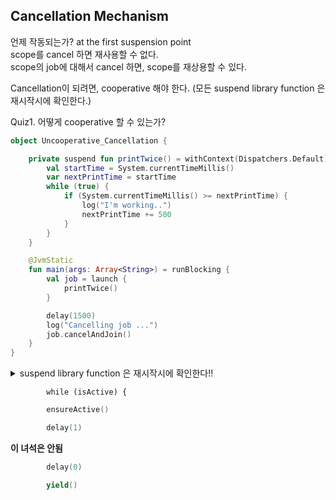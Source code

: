 ## Cancellation Mechanism
언제 작동되는가?  at the first suspension point  
scope를 cancel 하면 재사용할 수 없다.  
scope의 job에 대해서 cancel 하면, scope를 재상용할 수 있다.  

Cancellation이 되려면, cooperative 해야 한다.
(모든 suspend library function 은 재시작시에 확인한다.)

Quiz1. 어떻게 cooperative 할 수 있는가?
```kotlin  
object Uncooperative_Cancellation {

    private suspend fun printTwice() = withContext(Dispatchers.Default) {
        val startTime = System.currentTimeMillis()
        var nextPrintTime = startTime
        while (true) {
            if (System.currentTimeMillis() >= nextPrintTime) {
                log("I'm working..")
                nextPrintTime += 500
            }
        }
    }

    @JvmStatic
    fun main(args: Array<String>) = runBlocking {
        val job = launch {
            printTwice()
        }

        delay(1500)
        log("Cancelling job ...")
        job.cancelAndJoin()
    }
}
```

<details>
<summary />suspend library function 은 재시작시에 확인한다!!

```kotline
        while (isActive) {
```

```kotlin
        ensureActive()
```

```kotlin
        delay(1)
```

**이 녀석은 안됨**
```kotlin
        delay(0)
```

```kotlin
        yield()
```
</details>
